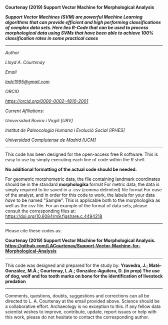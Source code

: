 <b> Courtenay (2019) Support Vector Machine for Morphological Analysis

<i> Support Vector Machines (SVM) are powerful Machine Learning algorithms that can provide efficient and high performing classifications 
of complex data sets. Here lies R-Code that can be used to process morphological data using SVMs that have been able to achieve 100%
classification rates in some practical cases </b> </i>

-----------------------------------------------------------------------------------------------------------------

<i>
Author

Lloyd A. Courtenay

Email

ladc1995@gmail.com

ORCID

https://orcid.org/0000-0002-4810-2001

Current Afiliations:

Universidad Rovira i Virgili [URV]

Institut de Paleocologia Humana i Evolució Social [IPHES]

Universidad Complutense de Madrid [UCM]
</i>

---------------------------------------------------------------------------------------------------

This code has been designed for the open-access free R software. This is easy to use by simply executing each line of code within the R shell. 

<b> No additional formatting of the actual code should be needed. </b>

For geometric morphometric data, the file containing landmark coordinates should be in the standard <b> morphologika </b> format
For metric data, the data is simply required to be saved in a .csv (comma delimited) file format
For ease of the analyst, and in order for this code to work, the labels for your data <i> have </i> to be named "Sample". This is applicable both to the morphologika as well as the csv file. For an example of the format of data sets, please consult the corresponding files at:
https://doi.org/10.6084/m9.figshare.c.4494218

--------------------------------------------------------

Please cite these codes as:

 <b> Courtenay (2019) Support Vector Machine for Morphological Analysis. https://github.com/LACourtenay/Support-Vector-Machine-for-Morphological-Analysis
</b>

--------------------------------------------------------

This code was designed and prepared for the study by:
<b> Yravedra, J.; Maté-González, M.Á.; Courtenay, L.A.; González-Aguilera, D. (in prep) The use of dog, wolf and fox tooth marks on bone for the identification of livestock predation </b>

------------------------------------------------------------
Comments, questions, doubts, suggestions and corrections can all be directed to L. A. Courtenay at the email provided above.
Science should be a collaborative effort. Archaeology is no exception to this. If any fellow data
scientist wishes to improve, contribute, update, report issues or help with this work, please do not hesitate to contact the corresponding author.
